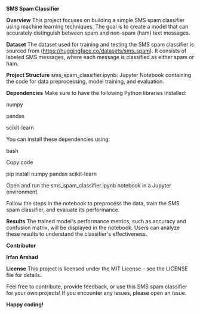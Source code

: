 **SMS Spam Classifier**

**Overview**
This project focuses on building a simple SMS spam classifier using machine learning techniques. The goal is to create a model that can accurately distinguish between spam and non-spam (ham) text messages.

**Dataset**
The dataset used for training and testing the SMS spam classifier is sourced from (https://huggingface.co/datasets/sms_spam). It consists of labeled SMS messages, where each message is classified as either spam or ham.

**Project Structure**
sms_spam_classifier.ipynb: Jupyter Notebook containing the code for data preprocessing, model training, and evaluation.

**Dependencies**
Make sure to have the following Python libraries installed:

numpy

pandas

scikit-learn

You can install these dependencies using:

bash

Copy code

pip install numpy pandas scikit-learn

Open and run the sms_spam_classifier.ipynb notebook in a Jupyter environment.

Follow the steps in the notebook to preprocess the data, train the SMS spam classifier, and evaluate its performance.

**Results**
The trained model's performance metrics, such as accuracy and confusion matrix, will be displayed in the notebook. Users can analyze these results to understand the classifier's effectiveness.

**Contributor**

**Irfan Arshad**

**License**
This project is licensed under the MIT License - see the LICENSE file for details.

Feel free to contribute, provide feedback, or use this SMS spam classifier for your own projects! If you encounter any issues, please open an issue.

**Happy coding!**





